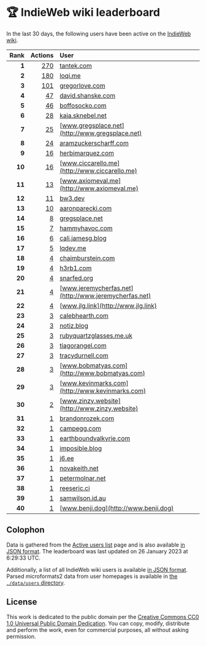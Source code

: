 # 🏆 IndieWeb wiki leaderboard

In the last 30 days, the following users have been active on the [IndieWeb wiki](https://indieweb.org).

| Rank | Actions | User |
|-----:|--------:|:-----|
| **1** | [270](https://indieweb.org/Special:Contributions/Tantek.com) | [tantek.com](http://tantek.com) |
| **2** | [180](https://indieweb.org/Special:Contributions/Loqi.me) | [loqi.me](http://loqi.me) |
| **3** | [101](https://indieweb.org/Special:Contributions/Gregorlove.com) | [gregorlove.com](http://gregorlove.com) |
| **4** | [47](https://indieweb.org/Special:Contributions/David.shanske.com) | [david.shanske.com](http://david.shanske.com) |
| **5** | [46](https://indieweb.org/Special:Contributions/Boffosocko.com) | [boffosocko.com](http://boffosocko.com) |
| **6** | [28](https://indieweb.org/Special:Contributions/Kaja.sknebel.net) | [kaja.sknebel.net](http://kaja.sknebel.net) |
| **7** | [25](https://indieweb.org/Special:Contributions/Www.gregsplace.net) | [www.gregsplace.net](http://www.gregsplace.net) |
| **8** | [24](https://indieweb.org/Special:Contributions/Aramzuckerscharff.com) | [aramzuckerscharff.com](http://aramzuckerscharff.com) |
| **9** | [16](https://indieweb.org/Special:Contributions/Herbimarquez.com) | [herbimarquez.com](http://herbimarquez.com) |
| **10** | [16](https://indieweb.org/Special:Contributions/Www.ciccarello.me) | [www.ciccarello.me](http://www.ciccarello.me) |
| **11** | [13](https://indieweb.org/Special:Contributions/Www.axiomeval.me) | [www.axiomeval.me](http://www.axiomeval.me) |
| **12** | [11](https://indieweb.org/Special:Contributions/Bw3.dev) | [bw3.dev](http://bw3.dev) |
| **13** | [10](https://indieweb.org/Special:Contributions/Aaronparecki.com) | [aaronparecki.com](http://aaronparecki.com) |
| **14** | [8](https://indieweb.org/Special:Contributions/Gregsplace.net) | [gregsplace.net](http://gregsplace.net) |
| **15** | [7](https://indieweb.org/Special:Contributions/Hammyhavoc.com) | [hammyhavoc.com](http://hammyhavoc.com) |
| **16** | [6](https://indieweb.org/Special:Contributions/Cali.jamesg.blog) | [cali.jamesg.blog](http://cali.jamesg.blog) |
| **17** | [5](https://indieweb.org/Special:Contributions/Lqdev.me) | [lqdev.me](http://lqdev.me) |
| **18** | [4](https://indieweb.org/Special:Contributions/Chaimburstein.com) | [chaimburstein.com](http://chaimburstein.com) |
| **19** | [4](https://indieweb.org/Special:Contributions/H3rb1.com) | [h3rb1.com](http://h3rb1.com) |
| **20** | [4](https://indieweb.org/Special:Contributions/Snarfed.org) | [snarfed.org](http://snarfed.org) |
| **21** | [4](https://indieweb.org/Special:Contributions/Www.jeremycherfas.net) | [www.jeremycherfas.net](http://www.jeremycherfas.net) |
| **22** | [4](https://indieweb.org/Special:Contributions/Www.jlg.link) | [www.jlg.link](http://www.jlg.link) |
| **23** | [3](https://indieweb.org/Special:Contributions/Calebhearth.com) | [calebhearth.com](http://calebhearth.com) |
| **24** | [3](https://indieweb.org/Special:Contributions/Notiz.blog) | [notiz.blog](http://notiz.blog) |
| **25** | [3](https://indieweb.org/Special:Contributions/Rubyquartzglasses.me.uk) | [rubyquartzglasses.me.uk](http://rubyquartzglasses.me.uk) |
| **26** | [3](https://indieweb.org/Special:Contributions/Tiagorangel.com) | [tiagorangel.com](http://tiagorangel.com) |
| **27** | [3](https://indieweb.org/Special:Contributions/Tracydurnell.com) | [tracydurnell.com](http://tracydurnell.com) |
| **28** | [3](https://indieweb.org/Special:Contributions/Www.bobmatyas.com) | [www.bobmatyas.com](http://www.bobmatyas.com) |
| **29** | [3](https://indieweb.org/Special:Contributions/Www.kevinmarks.com) | [www.kevinmarks.com](http://www.kevinmarks.com) |
| **30** | [2](https://indieweb.org/Special:Contributions/Www.zinzy.website) | [www.zinzy.website](http://www.zinzy.website) |
| **31** | [1](https://indieweb.org/Special:Contributions/Brandonrozek.com) | [brandonrozek.com](http://brandonrozek.com) |
| **32** | [1](https://indieweb.org/Special:Contributions/Campegg.com) | [campegg.com](http://campegg.com) |
| **33** | [1](https://indieweb.org/Special:Contributions/Earthboundvalkyrie.com) | [earthboundvalkyrie.com](http://earthboundvalkyrie.com) |
| **34** | [1](https://indieweb.org/Special:Contributions/Imposible.blog) | [imposible.blog](http://imposible.blog) |
| **35** | [1](https://indieweb.org/Special:Contributions/J6.ee) | [j6.ee](http://j6.ee) |
| **36** | [1](https://indieweb.org/Special:Contributions/Novakeith.net) | [novakeith.net](http://novakeith.net) |
| **37** | [1](https://indieweb.org/Special:Contributions/Petermolnar.net) | [petermolnar.net](http://petermolnar.net) |
| **38** | [1](https://indieweb.org/Special:Contributions/Reeseric.ci) | [reeseric.ci](http://reeseric.ci) |
| **39** | [1](https://indieweb.org/Special:Contributions/Samwilson.id.au) | [samwilson.id.au](http://samwilson.id.au) |
| **40** | [1](https://indieweb.org/Special:Contributions/Www.benji.dog) | [www.benji.dog](http://www.benji.dog) |


## Colophon

Data is gathered from the [Active users list](https://indieweb.org/Special:ActiveUsers) page and is also available [in JSON format](https://github.com/jgarber623/indieweb-wiki-leaderboard/blob/main/data/leaderboard.json). The leaderboard was last updated on 26 January 2023 at 6:29:33 UTC.

Additionally, a list of all IndieWeb wiki users is available [in JSON format](https://github.com/jgarber623/indieweb-wiki-leaderboard/blob/main/data/users.json). Parsed microformats2 data from user homepages is available in [the `./data/users` directory](https://github.com/jgarber623/indieweb-wiki-leaderboard/blob/main/data/users).

## License

This work is dedicated to the public domain per the [Creative Commons CC0 1.0 Universal Public Domain Dedication](https://creativecommons.org/publicdomain/zero/1.0/). You can copy, modify, distribute and perform the work, even for commercial purposes, all without asking permission.
